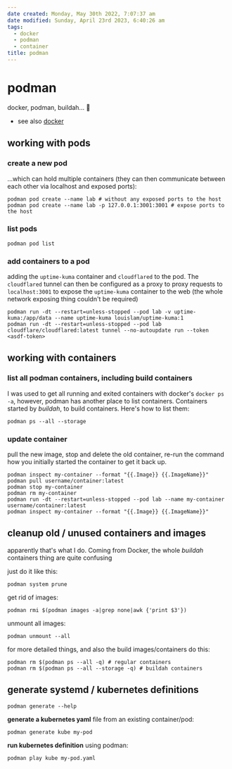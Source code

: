 ```yaml
---
date created: Monday, May 30th 2022, 7:07:37 am
date modified: Sunday, April 23rd 2023, 6:40:26 am
tags:
  - docker
  - podman
  - container
title: podman
---
```


# podman

docker, podman, buildah... 👋

- see also [docker](/man/docker)

## working with pods

### create a new pod

…which can hold multiple containers (they can then communicate between each other via localhost and exposed ports):

```shell
podman pod create --name lab # without any exposed ports to the host
podman pod create --name lab -p 127.0.0.1:3001:3001 # expose ports to the host
```

### list pods

```shell
podman pod list
```

### add containers to a pod

adding the `uptime-kuma` container and `cloudflared` to the pod. The `cloudflared` tunnel can then be configured as a proxy to proxy requests to `localhost:3001` to expose the `uptime-kuma` container to the web (the whole network exposing thing couldn't be required)

```shell
podman run -dt --restart=unless-stopped --pod lab -v uptime-kuma:/app/data --name uptime-kuma louislam/uptime-kuma:1
podman run -dt --restart=unless-stopped --pod lab cloudflare/cloudflared:latest tunnel --no-autoupdate run --token <asdf-token>
```

## working with containers

### list all podman containers, including build containers

I was used to get all running and exited containers with docker's `docker ps -a`, however, podman has another place to list containers. Containers started by *buildah*, to build containers. Here's how to list them:

```
podman ps --all --storage
```

### update container

pull the new image, stop and delete the old container, re-run the command how you initially started the container to get it back up.

```shell
podman inspect my-container --format "{{.Image}} {{.ImageName}}"
podman pull username/container:latest
podman stop my-container
podman rm my-container
podman run -dt --restart=unless-stopped --pod lab --name my-container username/container:latest
podman inspect my-container --format "{{.Image}} {{.ImageName}}"
```

## cleanup old / unused containers and images

apparently that's what I do. Coming from Docker, the whole *buildah* containers thing are quite confusing

just do it like this:

```shell
podman system prune
```

get rid of images:

```shell
podman rmi $(podman images -a|grep none|awk {'print $3'})
```

unmount all images:

```shell
podman unmount --all
```

for more detailed things, and also the build images/containers do this:

```shell
podman rm $(podman ps --all -q) # regular containers
podman rm $(podman ps --all --storage -q) # buildah containers
```

## generate systemd / kubernetes definitions

```shell
podman generate --help
```

**generate a kubernetes yaml** file from an existing container/pod:

```shell
podman generate kube my-pod
```

**run kubernetes definition** using podman:

```shell
podman play kube my-pod.yaml
```
